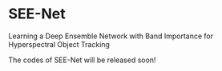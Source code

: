 # SEE-Net
Learning a Deep Ensemble Network with Band Importance for Hyperspectral Object Tracking

The codes of SEE-Net will be released soon!
